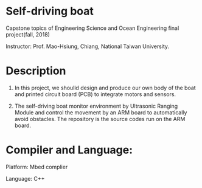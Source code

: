 # Self-driving boat
Capstone topics of Engineering Science and Ocean Engineering final project(fall, 2018)

Instructor: Prof. Mao-Hsiung, Chiang, National Taiwan University.

# Description
1. In this project, we shoulld design and produce our own body of the boat and printed circuit board (PCB) to integrate motors and sensors.

2. The self-driving boat monitor environment by Ultrasonic Ranging Module and control the movement by an ARM board to automatically avoid obstacles. The repository is the source codes run on the ARM board.

# Compiler and Language:
Platform: Mbed complier

Language: C++
 
